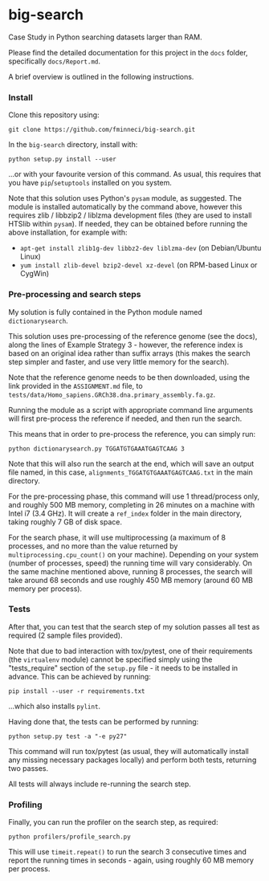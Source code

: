 # big-search
Case Study in Python searching datasets larger than RAM.

Please find the detailed documentation for this project in the `docs` folder, 
specifically `docs/Report.md`.

A brief overview is outlined in the following instructions.

### Install

Clone this repository using:

    git clone https://github.com/fminneci/big-search.git

In the `big-search` directory, install with: 

    python setup.py install --user

...or with your favourite version of this command. As usual, this requires that 
you have `pip`/`setuptools` installed on you system.

Note that this solution uses Python's `pysam` module, as suggested. The module 
is installed automatically by the command above, however this requires zlib / 
libbzip2 / liblzma development files (they are used to install HTSlib within 
`pysam`). If needed, they can be obtained before running the above installation, 
for example with:
* `apt-get install zlib1g-dev libbz2-dev liblzma-dev`   (on Debian/Ubuntu Linux)
* `yum install zlib-devel bzip2-devel xz-devel`   (on RPM-based Linux or CygWin)

### Pre-processing and search steps

My solution is fully contained in the Python module named `dictionarysearch`.

This solution uses pre-processing of the reference genome (see the docs), along 
the lines of Example Strategy 3 - however, the reference index is based on an 
original idea rather than suffix arrays (this makes the search step simpler 
and faster, and use very little memory for the search).

Note that the reference genome needs to be then downloaded, using the link 
provided in the `ASSIGNMENT.md` file, to 
`tests/data/Homo_sapiens.GRCh38.dna.primary_assembly.fa.gz`.

Running the module as a script with appropriate command line arguments will 
first pre-process the reference if needed, and then run the search.

This means that in order to pre-process the reference, you can simply run:

    python dictionarysearch.py TGGATGTGAAATGAGTCAAG 3

Note that this will also run the search at the end, which will save an output 
file named, in this case, `alignments_TGGATGTGAAATGAGTCAAG.txt` in the main 
directory.

For the pre-processing phase, this command will use 1 thread/process only, and 
roughly 500 MB memory, completing in 26 minutes on a machine with Intel i7 
(3.4 GHz). It will create a `ref_index` folder in the main directory, taking 
roughly 7 GB of disk space.

For the search phase, it will use multiprocessing (a maximum of 8 processes, and 
no more than the value returned by `multiprocessing.cpu_count()` on your machine). 
Depending on your system (number of processes, speed) the running time will vary 
considerably. On the same machine mentioned above, running 8 processes, the 
search will take around 68 seconds and use roughly 450 MB memory (around 60 MB 
memory per process). 

### Tests

After that, you can test that the search step of my solution passes all test as 
required (2 sample files provided).

Note that due to bad interaction with tox/pytest, one of their requirements (the 
`virtualenv` module) cannot be specified simply using the "tests_require" section 
of the `setup.py` file - it needs to be installed in advance. This can be achieved 
by running:

    pip install --user -r requirements.txt

...which also installs `pylint`.

Having done that, the tests can be performed by running:

    python setup.py test -a "-e py27"

This command will run tox/pytest (as usual, they will automatically install any 
missing necessary packages locally) and perform both tests, returning two 
passes.  

All tests will always include re-running the search step.

### Profiling

Finally, you can run the profiler on the search step, as required:

    python profilers/profile_search.py

This will use `timeit.repeat()` to run the search 3 consecutive times and report 
the running times in seconds - again, using roughly 60 MB memory per process.

